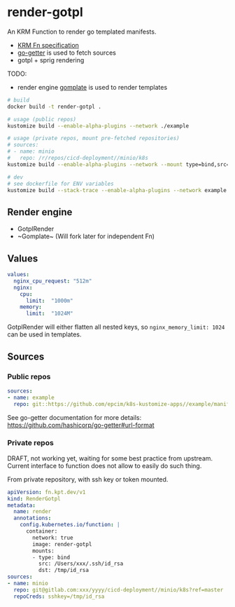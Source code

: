 # render-gotpl

An KRM Function to render go templated manifests.

- [KRM Fn specification](https://github.com/kubernetes-sigs/kustomize/blob/master/cmd/config/docs/api-conventions/functions-spec.md)
- [go-getter](https://github.com/hashicorp/go-getter) is used to fetch sources
- gotpl + sprig rendering

TODO:
- render engine [gomplate](https://gomplate.ca/) is used to render templates

```sh
# build
docker build -t render-gotpl .

# usage (public repos)
kustomize build --enable-alpha-plugins --network ./example

# usage (private repos, mount pre-fetched repositories)
# sources:
# - name: minio
#   repo: /r/repos/cicd-deployment//minio/k8s
kustomize build --enable-alpha-plugins --network --mount type=bind,src="$PWD/.repos",dst=/r/repos .

# dev
# see dockerfile for ENV variables
kustomize build --stack-trace --enable-alpha-plugins --network example --mount "type=bind,rw=true,src=$PWD/output,dst=/r/output"
```


## Render engine

- GotplRender
- ~Gomplate~ (Will fork later for independent Fn)


## Values

```yaml
values:
  nginx_cpu_request: "512m"
  nginx:
    cpu:
      limit:  "1000m"
    memory:
      limit:  "1024M"
```

GotplRender will either flatten all nested keys, so `nginx_memory_limit: 1024` can be used in templates.

## Sources

### Public repos

```yaml
sources:
- name: example
  repo: git::https://github.com/epcim/k8s-kustomize-apps//example/manifests?ref=main
```

See go-getter documentation for more details: https://github.com/hashicorp/go-getter#url-format

### Private repos

DRAFT, not working yet, waiting for some best practice from upstream.
Current interface to function does not allow to easily do such thing.

From private repository, with ssh key or token mounted.
```yaml
apiVersion: fn.kpt.dev/v1
kind: RenderGotpl
metadata:
  name: render
  annotations:
    config.kubernetes.io/function: |
      container:
        network: true
        image: render-gotpl
        mounts:
        - type: bind
          src: /Users/xxx/.ssh/id_rsa
          dst: /tmp/id_rsa
sources:
- name: minio
  repo: git@gitlab.com:xxx/yyyy/cicd-deployment//minio/k8s?ref=master
  repoCreds: sshkey=/tmp/id_rsa
```